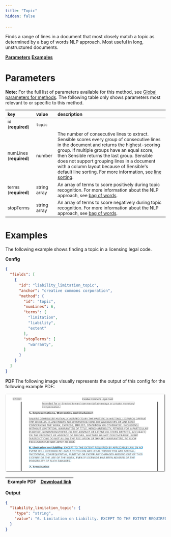 ```yaml
---
title: "Topic"
hidden: false

---
```


Finds a range of lines in a document that most closely match a topic as determined by a bag of words NLP approach. Most useful in long, unstructured documents.

[**Parameters**](doc:text-table#section-parameters)
[**Examples**](doc:text-table#section-examples)

Parameters
=====

**Note:** For the full list of parameters available for this method, see [Global parameters for methods](doc:method#section-global-parameters-for-methods). The following table only shows parameters most relevant to or specific to this method.

| key                     | value        | description                                                  |
| :---------------------- | :----------- | :----------------------------------------------------------- |
| id (**required**)       | `topic`      |                                                              |
| numLines (**required**) | number       | The number of consecutive lines to extract. Sensible scores every group of consecutive lines in the document and returns the highest-scoring group. If multiple groups have an equal score, then Sensible returns the last group. Sensible does not support grouping lines in a document with a column layout because of Sensible's default line sorting. For more information, see [line sorting](doc:lines#line-sorting). |
| terms (**required**)    | string array | An array of terms to score positively during topic recognition. For more information about the NLP approach, see [bag of words](doc:bag-of-words). |
| stopTerms               | string array | An array of terms to score negatively during topic recognition. For more information about the NLP approach, see [bag of words](doc:bag-of-words). |

Examples
====



The following example shows finding a  topic in a licensing legal code.

**Config**

```json
{
  "fields": [
    {
      "id": "liability_limitation_topic",
      "anchor": "creative commons corporation",
      "method": {
        "id": "topic",
        "numLines": 6,
        "terms": [
          "limitation",
          "liability",
          "extent"
        ],
        "stopTerms": [
          "warranty",
        ]
      }
    }
  ]
}
```

**PDF**
The following image visually represents the output of this config for the following example PDF:

![](https://raw.githubusercontent.com/sensible-hq/sensible-docs/main/readme-sync/assets/v0/images/final/topic_example.png)



| Example PDF | [Download link](https://creativecommons.org/licenses/by-nc-sa/2.5/legalcode) |
| ----------- | ------------------------------------------------------------ |


**Output**

```json
{
  "liability_limitation_topic": {
    "type": "string",
    "value": "6. Limitation on Liability. EXCEPT TO THE EXTENT REQUIRED BY APPLICABLE LAW, IN NO EVENT WILL LICENSOR BE LIABLE TO YOU ON ANY LEGAL THEORY FOR ANY SPECIAL, INCIDENTAL, CONSEQUENTIAL, PUNITIVE OR EXEMPLARY DAMAGES ARISING OUT OF THIS LICENSE OR THE USE OF THE WORK, EVEN IF LICENSOR HAS BEEN ADVISED OF THE POSSIBILITY OF SUCH DAMAGES. 7. Termination"
  }
}
```
